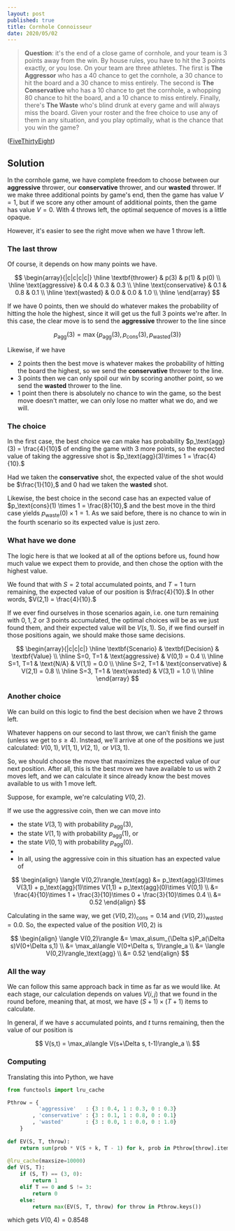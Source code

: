 ```yaml
---
layout: post
published: true
title: Cornhole Connoisseur
date: 2020/05/02
---
```


>**Question**: it's the end of a close game of cornhole, and your team is $3$ points away from the win. By house rules, you have to hit the $3$ points exactly, or you lose. On your team are three athletes. The first is **The Aggressor** who has a $40%$ chance to get the cornhole, a $30%$ chance to hit the board and a $30%$ chance to miss entirely. The second is **The Conservative** who has a $10%$ chance to get the cornhole, a whopping $80%$ chance to hit the board, and a $10%$ chance to miss entirely. Finally, there's **The Waste** who's blind drunk at every game and will always miss the board. Given your roster and the free choice to use any of them in any situation, and you play optimally, what is the chance that you win the game?

<!--more-->

([FiveThirtyEight](https://fivethirtyeight.com/features/can-you-systematically-solve-a-friday-crossword/))

## Solution

In the cornhole game, we have complete freedom to choose between our **aggressive** thrower, our **conservative** thrower, and our **wasted** thrower. If we make three additional points by game's end, then the game has value $V = 1,$ but if we score any other amount of additional points, then the game has value $V = 0.$ With $4$ throws left, the optimal sequence of moves is a little opaque. 

However, it's easier to see the right move when we have $1$ throw left. 

### The last throw

Of course, it depends on how many points we have. 

$$
\begin{array}{|c|c|c|c|} \hline
\textbf{thrower} & p(3) & p(1) & p(0) \\ \hline
\text{aggressive} & 0.4 & 0.3 & 0.3 \\ \hline
\text{conservative} & 0.1 & 0.8 & 0.1 \\ \hline
\text{wasted} & 0.0 & 0.0 & 1.0 \\ \hline
\end{array}
$$

If we have $0$ points, then we should do whatever makes the probability of hitting the hole the highest, since it will get us the full $3$ points we're after. In this case, the clear move is to send the **aggressive** thrower to the line since 

$$
p_\text{agg}(3) = \max\{p_\text{agg}(3),\, p_\text{cons}(3),\, p_\text{wasted}(3)\}
$$

Likewise, if we have

- $2$ points then the best move is whatever makes the probability of hitting the board the highest, so we send the **conservative** thrower to the line.
- $3$ points then we can only spoil our win by scoring another point, so we send the **wasted** thrower to the line.
- $1$ point then there is absolutely no chance to win the game, so the best move doesn't matter, we can only lose no matter what we do, and we will.

### The choice

In the first case, the best choice we can make has probability $p_\text{agg}(3) = \frac{4}{10}$ of ending the game with $3$ more points, so the expected value of taking the aggressive shot is $p_\text{agg}(3)\times 1 = \frac{4}{10}.$ 

Had we taken the **conservative** shot, the expected value of the shot would be $\frac{1}{10},$ and $0$ had we taken the **wasted** shot.

Likewise, the best choice in the second case has an expected value of $p_\text{cons}(1) \times 1 = \frac{8}{10},$ and the best move in the third case yields $p_\text{waste}(0) \times 1 = 1.$ As we said before, there is no chance to win in the fourth scenario so its expected value is just zero.

### What have we done

The logic here is that we looked at all of the options before us, found how much value we expect them to provide, and then chose the option with the highest value. 

We found that with $S = 2$ total accumulated points, and $T = 1$ turn remaining, the expected value of our position is $\frac{4}{10}.$ In other words, $V(2,1) = \frac{4}{10}.$ 

If we ever find ourselves in those scenarios again, i.e. one turn remaining with $0, 1, 2$ or $3$ points accumulated, the optimal choices will be as we just found them, and their expected value will be $V(s,1)$. So, if we find ourself in those positions again, we should make those same decisions. 

$$
\begin{array}{|c|c|c|} \hline
\textbf{Scenario} & \textbf{Decision} & \textbf{Value} \\ \hline
S=0, T=1 & \text{aggressive} & V(0,1) = 0.4 \\ \hline
S=1, T=1 & \text{N/A} & V(1,1) = 0.0 \\ \hline
S=2, T=1 & \text{conservative} & V(2,1) = 0.8 \\ \hline
S=3, T=1 & \text{wasted} & V(3,1) = 1.0 \\ \hline
\end{array}
$$

### Another choice

We can build on this logic to find the best decision when we have $2$ throws left.

Whatever happens on our second to last throw, we can't finish the game (unless we get to $s \geq 4$). Instead, we'll arrive at one of the positions we just calculated: $V(0,1),\, V(1,1),\, V(2,1),\,$ or $V(3,1).$ 

So, we should choose the move that maximizes the expected value of our next position. After all, this is the best move we have available to us with $2$ moves left, and we can calculate it since already know the best moves available to us with $1$ move left. 

Suppose, for example, we're calculating $V(0,2).$ 

If we use the aggressive coin, then we can move into 

- the state $V(3,1)$ with probability $p_\text{agg}(3),$ 
- the state $V(1,1)$ with probability $p_\text{agg}(1),$ or 
- the state $V(0,1)$ with probability $p_\text{agg}(0).$ 
- 
- In all, using the aggressive coin in this situation has an expected value of 

$$
\begin{align}
\langle V(0,2)\rangle_\text{agg} &= p_\text{agg}(3)\times V(3,1) + p_\text{agg}(1)\times V(1,1) + p_\text{agg}(0)\times V(0,1) \\
&= \frac{4}{10}\times 1 + \frac{3}{10}\times 0 + \frac{3}{10}\times 0.4 \\
&= 0.52
\end{align}
$$

Calculating in the same way, we get $\langle V(0,2)\rangle_\text{cons} = 0.14$ and $\langle V(0,2)\rangle_\text{wasted} = 0.0.$ So, the expected value of the position $V(0,2)$ is

$$
\begin{align}
\langle V(0,2)\rangle &= \max_a\sum_{\Delta s}P_a(\Delta s)V(0+\Delta s,1) \\
&= \max_a\langle V(0+\Delta s, 1)\rangle_a \\
&= \langle V(0,2)\rangle_\text{agg} \\
&= 0.52
\end{align}
$$

### All the way

We can follow this same approach back in time as far as we would like. At each stage, our calculation depends on values $V(i,j)$ that we found in the round before, meaning that, at most, we have $(S+1)\times(T+1)$ items to calculate.

In general, if we have $s$ accumulated points, and $t$ turns remaining, then the value of our position is 

$$
V(s,t) = \max_a\langle V(s+\Delta s, t-1)\rangle_a \\
$$

### Computing

Translating this into Python, we have 

```python
from functools import lru_cache

Pthrow = {
          'aggressive'   : {3 : 0.4, 1 : 0.3, 0 : 0.3}
        , 'conservative' : {3 : 0.1, 1 : 0.8, 0 : 0.1}
        , 'wasted'       : {3 : 0.0, 1 : 0.0, 0 : 1.0}
    }
    
def EV(S, T, throw):
    return sum(prob * V(S + k, T - 1) for k, prob in Pthrow[throw].items())
    
@lru_cache(maxsize=10000)
def V(S, T):
    if (S, T) == (3, 0):
        return 1
    elif T == 0 and S != 3:
        return 0
    else:
        return max(EV(S, T, throw) for throw in Pthrow.keys())
```

which gets $V(0,4) = 0.8548$

<br>
